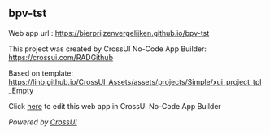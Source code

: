 ## bpv-tst
Web app url : https://bierprijzenvergelijken.github.io/bpv-tst

This project was created by CrossUI No-Code App Builder: https://crossui.com/RADGithub

Based on template: https://linb.github.io/CrossUI_Assets/assets/projects/Simple/xui_project_tpl_Empty

Click [here](https://crossui.com/RADGithub/#!from=github&owner=bierprijzenvergelijken&repo=bpv-tst) to edit this web app in CrossUI No-Code App Builder

<i>Powered by [CrossUI](https://crossui.com)</i>
